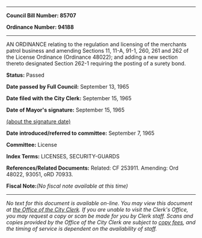 

********

**Council Bill Number: 85707**
   
**Ordinance Number: 94188**
********

 AN ORDINANCE relating to the regulation and licensing of the merchants patrol business and amending Sections 11, 11-A, 91-1, 260, 261 and 262 of the License Ordinance (Ordinance 48022); and adding a new section thereto designated Section 262-1 requiring the posting of a surety bond.

**Status:** Passed
   
**Date passed by Full Council:** September 13, 1965
   
**Date filed with the City Clerk:** September 15, 1965
   
**Date of Mayor's signature:** September 15, 1965
   
[(about the signature date)](/~public/approvaldate.htm)
   
   
   
**Date introduced/referred to committee:** September 7, 1965
   
**Committee:** License
   
   
**Index Terms:** LICENSES, SECURITY-GUARDS

**References/Related Documents:** Related: CF 253911. Amending: Ord 48022, 93051, oRD 70933.

**Fiscal Note:**_(No fiscal note available at this time)_
********

_No text for this document is available on-line. You may view this document at [the Office of the City Clerk](http://www.seattle.gov/leg/clerk/contactUs.htm). If you are unable to visit the Clerk's Office, you may request a copy or scan be made for you by Clerk staff. Scans and copies provided by the Office of the City Clerk are subject to [copy fees](http://clerk.seattle.gov/~public/clerkfees.htm), and the timing of service is dependent on the availability of staff._

